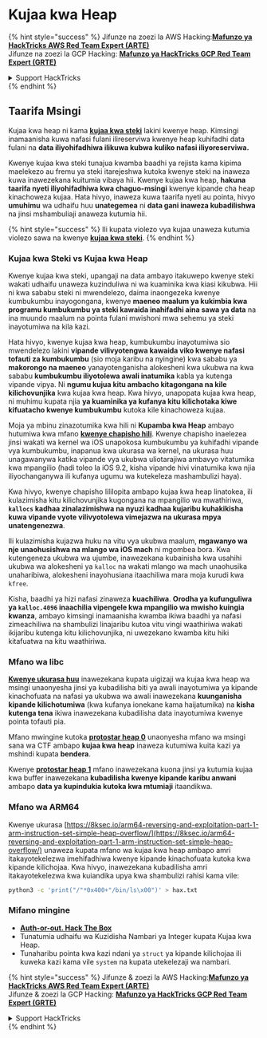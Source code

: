 # Kujaa kwa Heap

{% hint style="success" %}
Jifunze na zoezi la AWS Hacking:<img src="/.gitbook/assets/arte.png" alt="" data-size="line">[**Mafunzo ya HackTricks AWS Red Team Expert (ARTE)**](https://training.hacktricks.xyz/courses/arte)<img src="/.gitbook/assets/arte.png" alt="" data-size="line">\
Jifunze na zoezi la GCP Hacking: <img src="/.gitbook/assets/grte.png" alt="" data-size="line">[**Mafunzo ya HackTricks GCP Red Team Expert (GRTE)**<img src="/.gitbook/assets/grte.png" alt="" data-size="line">](https://training.hacktricks.xyz/courses/grte)

<details>

<summary>Support HackTricks</summary>

* Angalia [**mpango wa michango**](https://github.com/sponsors/carlospolop)!
* **Jiunge na** 💬 [**Kikundi cha Discord**](https://discord.gg/hRep4RUj7f) au kikundi cha [**telegram**](https://t.me/peass) au **tufuate** kwenye **Twitter** 🐦 [**@hacktricks\_live**](https://twitter.com/hacktricks\_live)**.**
* **Shiriki mbinu za udukuzi kwa kuwasilisha PRs kwa** [**HackTricks**](https://github.com/carlospolop/hacktricks) na [**HackTricks Cloud**](https://github.com/carlospolop/hacktricks-cloud) github repos.

</details>
{% endhint %}

## Taarifa Msingi

Kujaa kwa heap ni kama [**kujaa kwa steki**](../stack-overflow/) lakini kwenye heap. Kimsingi inamaanisha kuwa nafasi fulani ilireserviwa kwenye heap kuhifadhi data fulani na **data iliyohifadhiwa ilikuwa kubwa kuliko nafasi iliyoreserviwa.**

Kwenye kujaa kwa steki tunajua kwamba baadhi ya rejista kama kipima maelekezo au fremu ya steki itarejeshwa kutoka kwenye steki na inaweza kuwa inawezekana kuitumia vibaya hii. Kwenye kujaa kwa heap, **hakuna taarifa nyeti iliyohifadhiwa kwa chaguo-msingi** kwenye kipande cha heap kinachoweza kujaa. Hata hivyo, inaweza kuwa taarifa nyeti au pointa, hivyo **umuhimu** wa udhaifu huu **unategemea** ni **data gani inaweza kubadilishwa** na jinsi mshambuliaji anaweza kutumia hii.

{% hint style="success" %}
Ili kupata violezo vya kujaa unaweza kutumia violezo sawa na kwenye [**kujaa kwa steki**](../stack-overflow/#kupata-violezo-vya-kujaa-kwa-steki).
{% endhint %}

### Kujaa kwa Steki vs Kujaa kwa Heap

Kwenye kujaa kwa steki, upangaji na data ambayo itakuwepo kwenye steki wakati udhaifu unaweza kuzinduliwa ni wa kuaminika kwa kiasi kikubwa. Hii ni kwa sababu steki ni mwendelezo, daima inaongezeka kwenye kumbukumbu inayogongana, kwenye **maeneo maalum ya kukimbia kwa programu kumbukumbu ya steki kawaida inahifadhi aina sawa ya data** na ina muundo maalum na pointa fulani mwishoni mwa sehemu ya steki inayotumiwa na kila kazi.

Hata hivyo, kwenye kujaa kwa heap, kumbukumbu inayotumiwa sio mwendelezo lakini **vipande vilivyotengwa kawaida viko kwenye nafasi tofauti za kumbukumbu** (sio moja karibu na nyingine) kwa sababu ya **makorongo na maeneo** yanayotenganisha alokesheni kwa ukubwa na kwa sababu **kumbukumbu iliyotolewa awali inatumika** kabla ya kutenga vipande vipya. Ni **ngumu kujua kitu ambacho kitagongana na kile kilichovunjika** kwa kujaa kwa heap. Kwa hivyo, unapopata kujaa kwa heap, ni muhimu kupata njia **ya kuaminika ya kufanya kitu kilichotaka kiwe kifuatacho kwenye kumbukumbu** kutoka kile kinachoweza kujaa.

Moja ya mbinu zinazotumika kwa hili ni **Kupamba kwa Heap** ambayo hutumiwa kwa mfano [**kwenye chapisho hili**](https://azeria-labs.com/grooming-the-ios-kernel-heap/). Kwenye chapisho inaelezea jinsi wakati wa kernel wa iOS unapokosa kumbukumbu ya kuhifadhi vipande vya kumbukumbu, inapanua kwa ukurasa wa kernel, na ukurasa huu unagawanywa katika vipande vya ukubwa uliotarajiwa ambavyo vitatumika kwa mpangilio (hadi toleo la iOS 9.2, kisha vipande hivi vinatumika kwa njia iliyochanganywa ili kufanya ugumu wa kutekeleza mashambulizi haya).

Kwa hivyo, kwenye chapisho lililopita ambapo kujaa kwa heap linatokea, ili kulazimisha kitu kilichovunjika kugongana na mpangilio wa mwathiriwa, **`kallocs` kadhaa zinalazimishwa na nyuzi kadhaa kujaribu kuhakikisha kuwa vipande vyote vilivyotolewa vimejazwa na ukurasa mpya unatengenezwa**.

Ili kulazimisha kujazwa huku na vitu vya ukubwa maalum, **mgawanyo wa nje unaohusishwa na mlango wa iOS mach** ni mgombea bora. Kwa kutengeneza ukubwa wa ujumbe, inawezekana kubainisha kwa usahihi ukubwa wa alokesheni ya `kalloc` na wakati mlango wa mach unaohusika unaharibiwa, alokesheni inayohusiana itaachiliwa mara moja kurudi kwa `kfree`.

Kisha, baadhi ya hizi nafasi zinaweza **kuachiliwa**. **Orodha ya kufunguliwa ya `kalloc.4096` inaachilia vipengele kwa mpangilio wa mwisho kuingia kwanza**, ambayo kimsingi inamaanisha kwamba ikiwa baadhi ya nafasi zimeachiliwa na shambulizi linajaribu kutoa vitu vingi waathiriwa wakati ikijaribu kutenga kitu kilichovunjika, ni uwezekano kwamba kitu hiki kitafuatwa na kitu waathiriwa.

### Mfano wa libc

[**Kwenye ukurasa huu**](https://guyinatuxedo.github.io/27-edit\_free\_chunk/heap\_consolidation\_explanation/index.html) inawezekana kupata uigizaji wa kujaa kwa heap wa msingi unaonyesha jinsi ya kubadilisha biti ya awali inayotumiwa ya kipande kinachofuata na nafasi ya ukubwa wa awali inawezekana **kuunganisha kipande kilichotumiwa** (kwa kufanya ionekane kama haijatumika) na **kisha kutenga tena** ikiwa inawezekana kubadilisha data inayotumiwa kwenye pointa tofauti pia.

Mfano mwingine kutoka [**protostar heap 0**](https://guyinatuxedo.github.io/24-heap\_overflow/protostar\_heap0/index.html) unaonyesha mfano wa msingi sana wa CTF ambapo **kujaa kwa heap** inaweza kutumiwa kuita kazi ya mshindi kupata **bendera**.

Kwenye [**protostar heap 1**](https://guyinatuxedo.github.io/24-heap\_overflow/protostar\_heap1/index.html) mfano inawezekana kuona jinsi ya kutumia kujaa kwa buffer inawezekana **kubadilisha kwenye kipande karibu anwani** ambapo **data ya kupindukia kutoka kwa mtumiaji** itaandikwa.

### Mfano wa ARM64

Kwenye ukurasa [https://8ksec.io/arm64-reversing-and-exploitation-part-1-arm-instruction-set-simple-heap-overflow/](https://8ksec.io/arm64-reversing-and-exploitation-part-1-arm-instruction-set-simple-heap-overflow/) unaweza kupata mfano wa kujaa kwa heap ambapo amri itakayotekelezwa imehifadhiwa kwenye kipande kinachofuata kutoka kwa kipande kilichojaa. Kwa hivyo, inawezekana kubadilisha amri itakayotekelezwa kwa kuiandika upya kwa shambulizi rahisi kama vile:
```bash
python3 -c 'print("/"*0x400+"/bin/ls\x00")' > hax.txt
```
### Mifano mingine

* [**Auth-or-out. Hack The Box**](https://7rocky.github.io/en/ctf/htb-challenges/pwn/auth-or-out/)
* Tunatumia udhaifu wa Kuzidisha Nambari ya Integer kupata Kujaa kwa Heap.
* Tunaharibu pointa kwa kazi ndani ya `struct` ya kipande kilichojaa ili kuweka kazi kama vile `system` na kupata utekelezaji wa nambari.

{% hint style="success" %}
Jifunze & zoezi la AWS Hacking:<img src="/.gitbook/assets/arte.png" alt="" data-size="line">[**Mafunzo ya HackTricks AWS Red Team Expert (ARTE)**](https://training.hacktricks.xyz/courses/arte)<img src="/.gitbook/assets/arte.png" alt="" data-size="line">\
Jifunze & zoezi la GCP Hacking: <img src="/.gitbook/assets/grte.png" alt="" data-size="line">[**Mafunzo ya HackTricks GCP Red Team Expert (GRTE)**<img src="/.gitbook/assets/grte.png" alt="" data-size="line">](https://training.hacktricks.xyz/courses/grte)

<details>

<summary>Support HackTricks</summary>

* Angalia [**mpango wa michango**](https://github.com/sponsors/carlospolop)!
* **Jiunge na** 💬 [**Kikundi cha Discord**](https://discord.gg/hRep4RUj7f) au kikundi cha [**telegram**](https://t.me/peass) au **tufuate** kwenye **Twitter** 🐦 [**@hacktricks\_live**](https://twitter.com/hacktricks\_live)**.**
* **Shiriki mbinu za udukuzi kwa kuwasilisha PRs kwa** [**HackTricks**](https://github.com/carlospolop/hacktricks) na [**HackTricks Cloud**](https://github.com/carlospolop/hacktricks-cloud) github repos.

</details>
{% endhint %}
